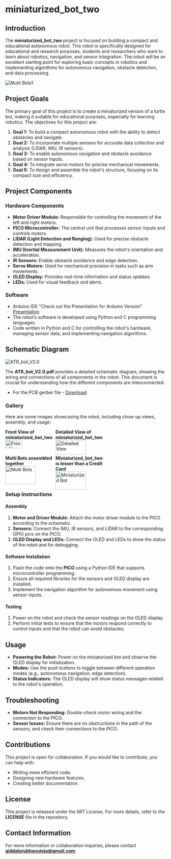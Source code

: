 # miniaturized_bot_two

## Introduction
The **miniaturized_bot_two** project is focused on building a compact and educational autonomous robot. This robot is specifically designed for educational and research purposes, students and researchers who want to learn about robotics, navigation, and sensor integration. The robot will be an excellent starting point for exploring basic concepts in robotics and implementing algorithms for autonomous navigation, obstacle detection, and data processing.

![Multi Bots1](Mini_bot_side1.jpg)

## Project Goals
The primary goal of this project is to create a miniaturized version of a turtle bot, making it suitable for educational purposes, especially for learning robotics. The objectives for this project are:

1. **Goal 1:** To build a compact autonomous robot with the ability to detect obstacles and navigate.
2. **Goal 2:** To incorporate multiple sensors for accurate data collection and analysis (LIDAR, IMU, IR sensors).
3. **Goal 3:** To enable autonomous navigation and obstacle avoidance based on sensor inputs.
4. **Goal 4:** To integrate servo motors for precise mechanical movements.
5. **Goal 5:** To design and assemble the robot's structure, focusing on its compact size and efficiency.

## Project Components

### Hardware Components
- **Motor Driver Module:** Responsible for controlling the movement of the left and right motors.
- **PICO Microcontroller:** The central unit that processes sensor inputs and controls motors.
- **LIDAR (Light Detection and Ranging):** Used for precise obstacle detection and mapping.
- **IMU (Inertial Measurement Unit):** Measures the robot's orientation and acceleration.
- **IR Sensors:** Enable obstacle avoidance and edge detection.
- **Servo Motors:** Used for mechanical precision in tasks such as arm movements.
- **OLED Display:** Provides real-time information and status updates.
- **LEDs:** Used for visual feedback and alerts.

### Software
- Arduino IDE "Check out the Presentation for Arduino Version" [Presentation](Autonomus_bot_basic_codes.pptx)
- The robot’s software is developed using Python and C programming languages. 
- Code written in Python and C for controlling the robot's hardware, managing sensor data, and implementing navigation algorithms.

## Schematic Diagram

![ATR_bot_V2.0](Turtle_bot_schematics.jpg)

The **ATR_bot_V2.0.pdf** provides a detailed schematic diagram, showing the wiring and connections of all components in the robot. This document is crucial for understanding how the different components are interconnected.

- For the PCB gerber file - [Download](Gerber_ATR_turtle_bot_PICO_V2.0_PCB_ATR_turtle_bot_PICO_V2.0_2024-10-04.zip)


### Gallery
Here are some images showcasing the robot, including close-up views, assembly, and usage:

<div style="display: grid; grid-template-columns: repeat(2, 1fr); gap: 10px; max-width: 10px;">
  <div>
    <strong>Front View of miniaturized_bot_two</strong><br>
        <img src="Front_view.jpg" alt="Front View" style="width: 60%; height: auto;">
  </div>
  <div>
    <strong>Detailed View of miniaturized_bot_two</strong><br>
        <img src="top_view.JPG" alt="Detailed View" style="width: 80%; height: auto;">
  </div>
  <div>
    <strong>Multi Bots assembled together</strong><br>
        <img src="Multi_bots.JPG" alt="Multi Bots" style="width: 80%; height: auto;">
  </div>
  <div>
    <strong>Miniaturized_bot_two is lesser than a Credit Card</strong><br>
        <img src="Mini_bot_side2.jpg" alt="Miniaturized Bot" style="width: 80%; height: auto;">
  </div>
</div>

### Setup Instructions

#### Assembly
1. **Motor and Driver Module:** Attach the motor driver module to the PICO according to the schematic.
2. **Sensors:** Connect the IMU, IR sensors, and LIDAR to the corresponding GPIO pins on the PICO.
3. **OLED Display and LEDs:** Connect the OLED and LEDs to show the status of the robot and for debugging.

#### Software Installation
1. Flash the code onto the **PICO** using a Python IDE that supports microcontroller programming.
2. Ensure all required libraries for the sensors and OLED display are installed.
3. Implement the navigation algorithm for autonomous movement using sensor inputs.

#### Testing
1. Power on the robot and check the sensor readings on the OLED display.
2. Perform initial tests to ensure that the motors respond correctly to control inputs and that the robot can avoid obstacles.

## Usage
- **Powering the Robot:** Power on the miniaturized bot and observe the OLED display for initialization.
- **Modes:** Use the push buttons to toggle between different operation modes (e.g., autonomous navigation, edge detection).
- **Status Indicators:** The OLED display will show status messages related to the robot's operation.

## Troubleshooting
- **Motors Not Responding:** Double-check motor wiring and the connection to the PICO.
- **Sensor Issues:** Ensure there are no obstructions in the path of the sensors, and check their connections to the PICO.

## Contributions
This project is open for collaboration. If you would like to contribute, you can help with:
- Writing more efficient code.
- Designing new hardware features.
- Creating better documentation.

## License
This project is released under the MIT License. For more details, refer to the **LICENSE** file in the repository.

## Contact Information
For more information or collaboration inquiries, please contact **giddalurubhanuteja@gmail.com**.

